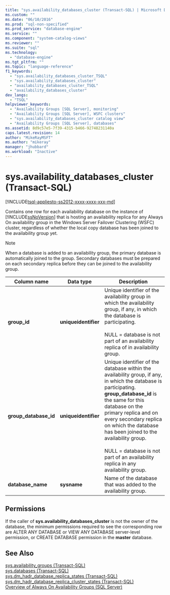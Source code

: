 ```yaml
---
title: "sys.availability_databases_cluster (Transact-SQL) | Microsoft Docs"
ms.custom: ""
ms.date: "06/10/2016"
ms.prod: "sql-non-specified"
ms.prod_service: "database-engine"
ms.service: ""
ms.component: "system-catalog-views"
ms.reviewer: ""
ms.suite: "sql"
ms.technology: 
  - "database-engine"
ms.tgt_pltfrm: ""
ms.topic: "language-reference"
f1_keywords: 
  - "sys.availability_databases_cluster_TSQL"
  - "sys.availability_databases_cluster"
  - "availability_databases_cluster_TSQL"
  - "availability_databases_cluster"
dev_langs: 
  - "TSQL"
helpviewer_keywords: 
  - "Availability Groups [SQL Server], monitoring"
  - "Availability Groups [SQL Server], WSFC clusters"
  - "sys.availability_databases_cluster catalog view"
  - "Availability Groups [SQL Server], databases"
ms.assetid: 8d9c57e5-7f39-4315-b466-92748231140a
caps.latest.revision: 14
author: "MikeRayMSFT"
ms.author: "mikeray"
manager: "jhubbard"
ms.workload: "Inactive"
---
```

# sys.availability_databases_cluster (Transact-SQL)
[!INCLUDE[tsql-appliesto-ss2012-xxxx-xxxx-xxx-md](../../includes/tsql-appliesto-ss2012-xxxx-xxxx-xxx-md.md)]

  Contains one row for each availability database on the instance of [!INCLUDE[ssNoVersion](../../includes/ssnoversion-md.md)] that is hosting an availability replica for any Always On availability group in the Windows Server Failover Clustering (WSFC) cluster, regardless of whether the local copy database has been joined to the availability group yet.  
  
> [!NOTE]  
>  When a database is added to an availability group, the primary database is automatically joined to the group. Secondary databases must be prepared on each secondary replica before they can be joined to the availability group.   
  
|Column name|Data type|Description|  
|-----------------|---------------|-----------------|  
|**group_id**|**uniqueidentifier**|Unique identifier of the availability group in which the availability group, if any, in which the database is participating.<br /><br /> NULL = database is not part of an availability replica of in availability group.|  
|**group_database_id**|**uniqueidentifier**|Unique identifier of the database within the availability group, if any, in which the database is participating. **group_database_id** is the same for this database on the primary replica and on every secondary replica on which the database has been joined to the availability group.<br /><br /> NULL = database is not part of an availability replica in any availability group.|  
|**database_name**|**sysname**|Name of the database that was added to the availability group.|  
  
## Permissions  
 If the caller of **sys.availability_databases_cluster** is not the owner of the database, the minimum permissions required to see the corresponding row are ALTER ANY DATABASE or VIEW ANY DATABASE server-level permission, or CREATE DATABASE permission in the **master** database.  
  
## See Also  
 [sys.availability_groups &#40;Transact-SQL&#41;](../../relational-databases/system-catalog-views/sys-availability-groups-transact-sql.md)   
 [sys.databases &#40;Transact-SQL&#41;](../../relational-databases/system-catalog-views/sys-databases-transact-sql.md)   
 [sys.dm_hadr_database_replica_states &#40;Transact-SQL&#41;](../../relational-databases/system-dynamic-management-views/sys-dm-hadr-database-replica-states-transact-sql.md)   
 [sys.dm_hadr_database_replica_cluster_states &#40;Transact-SQL&#41;](../../relational-databases/system-dynamic-management-views/sys-dm-hadr-database-replica-cluster-states-transact-sql.md)   
 [Overview of Always On Availability Groups &#40;SQL Server&#41;](../../database-engine/availability-groups/windows/overview-of-always-on-availability-groups-sql-server.md)  
  
  

